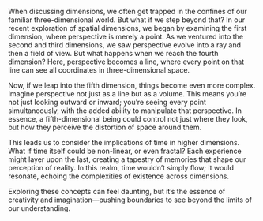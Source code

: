 When discussing dimensions, we often get trapped in the confines of our familiar three-dimensional world. But what if we step beyond that? In our recent exploration of spatial dimensions, we began by examining the first dimension, where perspective is merely a point. As we ventured into the second and third dimensions, we saw perspective evolve into a ray and then a field of view. But what happens when we reach the fourth dimension? Here, perspective becomes a line, where every point on that line can see all coordinates in three-dimensional space.

Now, if we leap into the fifth dimension, things become even more complex. Imagine perspective not just as a line but as a volume. This means you’re not just looking outward or inward; you’re seeing every point simultaneously, with the added ability to manipulate that perspective. In essence, a fifth-dimensional being could control not just where they look, but how they perceive the distortion of space around them.

This leads us to consider the implications of time in higher dimensions. What if time itself could be non-linear, or even fractal? Each experience might layer upon the last, creating a tapestry of memories that shape our perception of reality. In this realm, time wouldn’t simply flow; it would resonate, echoing the complexities of existence across dimensions. 

Exploring these concepts can feel daunting, but it’s the essence of creativity and imagination—pushing boundaries to see beyond the limits of our understanding.
